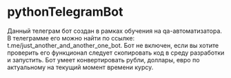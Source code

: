 # pythonTelegramBot
Данный телеграм бот создан в рамках обучения на qa-автоматизатора. В телеграмме его можно найти по ссылке: t.me/just_another_and_another_one_bot.
Бот не включен, если вы хотите проверить его функционал следует скопировать код в среду разработки и запустить.
Бот умеет конвертировать рубли, доллары, евро по актуальному на текущий момент времени курсу.
